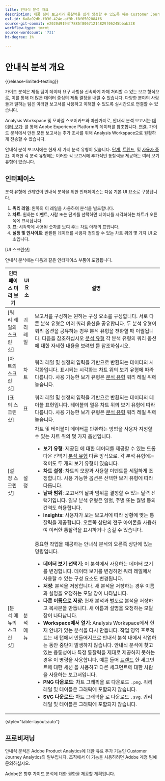 ```yaml
---
title: 안내식 분석 개요
description: 제품 팀이 보고서와 통찰력을 쉽게 생성할 수 있도록 하는 Customer Journey Analytics의 데이터 분석 방법입니다.
exl-id: 6a8a92db-f030-424e-af9b-f8f6502084f6
source-git-commit: e2020d9194f7885f80671214829f06245bbab328
workflow-type: tm+mt
source-wordcount: '731'
ht-degree: 1%

---
```


# 안내식 분석 개요

{{release-limited-testing}}

가이드 분석은 제품 팀이 데이터 요구 사항을 신속하게 자체 처리할 수 있는 보고 형식으로, 이를 통해 더 많은 데이터 중심의 제품 결정을 내릴 수 있습니다. 다양한 분야의 사람들과 일하는 팀은 이러한 보고서를 사용하고 이해할 수 있도록 실시간으로 연결할 수 있습니다.

Analysis Workspace 및 모바일 스코어카드와 마찬가지로, 안내식 분석 보고서는 [데이터 보기](../data-views/data-views.md): 를 통해 Adobe Experience Platform의 데이터를 참조합니다. [연결](../connections/overview.md). 가이드 분석에서 만든 모든 보고서는 추가 조사를 위해 Analysis Workspace으로 원활하게 전송할 수 있습니다.

안내식 분석 보고서에는 현재 세 가지 분석 유형이 있습니다. [단계](analysis-types/funnel.md), [트렌드](analysis-types/trends.md), 및 [사용자 증가](analysis-types/user-growth.md). 이러한 각 분석 유형에는 이러한 각 보고서에 추가적인 통찰력을 제공하는 여러 보기 유형이 있습니다.

## 인터페이스

분석 유형에 관계없이 안내식 분석을 위한 인터페이스는 다음 기본 UI 요소로 구성됩니다.

1. **쿼리 레일**: 왼쪽의 이 레일을 사용하여 분석을 빌드합니다.
1. **차트**: 원하는 이벤트, 사람 또는 단계를 선택하면 데이터를 시각화하는 차트가 오른쪽에 표시됩니다.
1. **표**: 시각화에 사용된 숫자를 보여 주는 차트 아래의 표입니다.
1. **설정 및 인사이트**: 반환된 데이터를 사용자 정의할 수 있는 차트 위의 몇 가지 UI 요소입니다.

[UI 스크린샷]

안내식 분석에는 다음과 같은 인터페이스 부품이 포함됩니다.

| 인터페이스 미리 보기 | UI 요소 | 설명 |
| --- | --- | --- |
| [쿼리 레일의 스크린샷] | 쿼리 레일 | 보고서를 구성하는 원하는 구성 요소를 구성합니다. 서로 다른 분석 유형은 여러 쿼리 옵션을 공유합니다. 두 분석 유형이 쿼리 옵션을 공유하는 경우 분석 유형을 전환할 때 이월됩니다. 다음을 참조하십시오 [분석 유형](analysis-types/overview.md) 각 분석 유형의 쿼리 옵션에 대한 자세한 내용을 보려면 를 참조하십시오. |
| [차트의 스크린샷] | 차트 | 쿼리 레일 및 설정의 입력을 기반으로 반환되는 데이터의 시각화입니다. 표시되는 시각화는 차트 위의 보기 유형에 따라 다릅니다. 사용 가능한 보기 유형은 [분석 유형](analysis-types/overview.md) 쿼리 레일 위에 놓습니다. |
| [표의 스크린샷] | 표 | 쿼리 레일 및 설정의 입력을 기반으로 반환되는 데이터의 테이블 표현입니다. 테이블의 열은 차트 위의 보기 유형에 따라 다릅니다. 사용 가능한 보기 유형은 [분석 유형](analysis-types/overview.md) 쿼리 레일 위에 놓습니다. |
| [설정 스크린샷] | 설정 | 차트 및 테이블이 데이터를 반환하는 방법을 사용자 지정할 수 있는 차트 위의 몇 가지 옵션입니다.<ul><li>**보기 유형**: 제공된 에 대한 데이터를 제공할 수 있는 드롭다운 선택기 [분석 유형](analysis-types/overview.md) 다른 방식으로. 각 분석 유형에는 적어도 두 개의 보기 유형이 있습니다.</li><li>**차트 설정**: 차트의 모양과 사용할 이벤트를 세밀하게 조정합니다. 사용 가능한 옵션은 선택한 보기 유형에 따라 다릅니다.</li><li>**날짜 범위**: 보고서의 날짜 범위를 결정할 수 있는 달력 선택기입니다. 일부 분석 유형은 일별, 주별 또는 월별 등의 간격도 허용합니다.</li><li>**Insights**: 사용자가 보는 보고서에 따라 상황에 맞는 통찰력을 제공합니다. 오른쪽 상단의 전구 아이콘을 사용하여 이러한 통찰력을 표시하거나 숨길 수 있습니다.</li></ul> |
| [분석 메뉴의 스크린샷] | 분석 메뉴 | 중요한 작업을 제공하는 안내식 분석의 오른쪽 상단에 있는 명령입니다.<ul><li>**데이터 보기 선택기**: 이 분석에서 사용하는 데이터 보기를 변경합니다. 데이터 보기를 변경하면 쿼리 레일에서 사용할 수 있는 구성 요소도 변경됩니다.</li><li>**저장**: 분석을 저장합니다. 새 분석을 저장하는 경우 이름과 설명을 요청하는 모달 창이 나타납니다.</li><li>**다른 이름으로 저장**: 현재 분석과 별도로 분석을 저장하고 복사본을 만듭니다. 새 이름과 설명을 요청하는 모달 창이 나타납니다.</li><li>**Workspace에서 열기**: Analysis Workspace에서 현재 안내가 있는 분석을 다시 만듭니다. 작업 영역 프로젝트는 새 탭에서 만들어지므로 안내식 분석 내에서 작업하는 동안 중단이 발생하지 않습니다. 안내식 분석이 찾고 있는 융통성이나 특정 통찰력을 제대로 제공하지 못하는 경우 이 명령을 사용합니다. 예를 들어 [트렌드](analysis-types/trends.md) 한 세그먼트에 대한 세션 을 사용하고 다른 세그먼트에 대한 사람 을 사용하는 보고서입니다.</li><li>**PNG 다운로드**: 차트 그래픽을 로 다운로드 `.png`. 쿼리 레일 및 테이블은 그래픽에 포함되지 않습니다.</li><li>**SVG 다운로드**: 차트 그래픽을 로 다운로드 `.svg`. 쿼리 레일 및 테이블은 그래픽에 포함되지 않습니다.</li></ul> |

{style="table-layout:auto"}

## 프로비저닝

안내식 분석은 Adobe Product Analytics에 대한 유료 추가 기능인 Customer Journey Analytics의 일부입니다. 조직에서 이 기능을 사용하려면 Adobe 계정 팀에 문의하십시오.

Adobe은 향후 가이드 분석에 대한 권한을 제공할 계획입니다.

<!-- Once your organization is provisioned to use Guided analysis, product profile administrators can grant access to it in the Adobe Admin Console.

1. Log in to the [Adobe admin console](https://adminconsole.adobe.com).
1. Select **[!UICONTROL Customer Journey Analytics]** in the list of products.
1. Select the desired product profile to edit permissions.
1. Click the **[!UICONTROL Permissions]** tab, then click **[!UICONTROL Edit]** under [!UICONTROL Reporting Tools].
1. Drag **[!UICONTROL Guided analysis]** from the list of [!UICONTROL Available Permission Items] to the list of [!UICONTROL Included Permission Items].
1. Click **[!UICONTROL Save]**. -->
